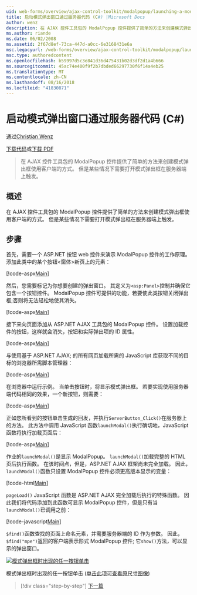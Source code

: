 ```yaml
---
uid: web-forms/overview/ajax-control-toolkit/modalpopup/launching-a-modal-popup-window-from-server-code-cs
title: 启动模式弹出窗口通过服务器代码 (C#) |Microsoft Docs
author: wenz
description: 在 AJAX 控件工具包的 ModalPopup 控件提供了简单的方法来创建模式弹出框使用客户端的方式。 但是，某些情况下需要该 t...
ms.author: riande
ms.date: 06/02/2008
ms.assetid: 2f67d8ef-73ca-447d-a0cc-6e3168431e6a
msc.legacyurl: /web-forms/overview/ajax-control-toolkit/modalpopup/launching-a-modal-popup-window-from-server-code-cs
msc.type: authoredcontent
ms.openlocfilehash: b59997d5c3e841d36d475431b02d3df2d1a4b666
ms.sourcegitcommit: 45ac74e400f9f2b7dbded66297730f6f14a4eb25
ms.translationtype: MT
ms.contentlocale: zh-CN
ms.lasthandoff: 08/16/2018
ms.locfileid: "41830871"
---
```

<a name="launching-a-modal-popup-window-from-server-code-c"></a>启动模式弹出窗口通过服务器代码 (C#)
====================
通过[Christian Wenz](https://github.com/wenz)

[下载代码](http://download.microsoft.com/download/2/4/0/24052038-f942-4336-905b-b60ae56f0dd5/ModalPopup1.cs.zip)或[下载 PDF](http://download.microsoft.com/download/b/6/a/b6ae89ee-df69-4c87-9bfb-ad1eb2b23373/modalpopup1CS.pdf)

> 在 AJAX 控件工具包的 ModalPopup 控件提供了简单的方法来创建模式弹出框使用客户端的方式。 但是某些情况下需要打开模式弹出框在服务器端上触发。


## <a name="overview"></a>概述

在 AJAX 控件工具包的 ModalPopup 控件提供了简单的方法来创建模式弹出框使用客户端的方式。 但是某些情况下需要打开模式弹出框在服务器端上触发。

## <a name="steps"></a>步骤

首先，需要一个 ASP.NET 按钮 web 控件来演示 ModalPopup 控件的工作原理。 添加此类中的某个按钮&lt;窗体&gt;新页上的元素：

[!code-aspx[Main](launching-a-modal-popup-window-from-server-code-cs/samples/sample1.aspx)]

然后，您需要标记为你想要创建的弹出窗口。 其定义为`<asp:Panel>`控制并确保它包含一个按钮控件。 ModalPopup 控件可提供的功能，若要使此类按钮关闭弹出框;否则将无法轻松地使其消失。

[!code-aspx[Main](launching-a-modal-popup-window-from-server-code-cs/samples/sample2.aspx)]

接下来向页面添加从 ASP.NET AJAX 工具包的 ModalPopup 控件。 设置加载控件的按钮，这样就会消失，按钮和实际弹出项的 ID 属性。

[!code-aspx[Main](launching-a-modal-popup-window-from-server-code-cs/samples/sample3.aspx)]

与使用基于 ASP.NET AJAX; 的所有网页加载所需的 JavaScript 库获取不同的目标的浏览器所需脚本管理器：

[!code-aspx[Main](launching-a-modal-popup-window-from-server-code-cs/samples/sample4.aspx)]

在浏览器中运行示例。 当单击按钮时，将显示模式弹出框。 若要实现使用服务器端代码相同的效果，一个新按钮，则需要：

[!code-aspx[Main](launching-a-modal-popup-window-from-server-code-cs/samples/sample5.aspx)]

正如您所看到的按钮单击生成的回发，并执行`ServerButton_Click()`在服务器上的方法。 此方法中调用 JavaScript 函数`launchModal()`执行确切地，JavaScript 函数将执行加载页面后：

[!code-aspx[Main](launching-a-modal-popup-window-from-server-code-cs/samples/sample6.aspx)]

作业的`launchModal()`是显示 ModalPopup。 `launchModal()`加载完整的 HTML 页后执行函数。 在该时间点，但是，ASP.NET AJAX 框架尚未完全加载。 因此，`launchModal()`函数只设置 ModalPopup 控件必须更高版本显示的变量：

[!code-html[Main](launching-a-modal-popup-window-from-server-code-cs/samples/sample7.html)]

`pageLoad()` JavaScript 函数是 ASP.NET AJAX 完全加载后执行的特殊函数。 因此我们将代码添加到此函数可显示 ModalPopup 控件，但是只有当`launchModal()`已调用之前：

[!code-javascript[Main](launching-a-modal-popup-window-from-server-code-cs/samples/sample8.js)]

`$find()`函数查找的页面上命名元素，并需要服务器端的 ID 作为参数。 因此，`$find("mpe")`返回的客户端表示形式 ModalPopup 控件; 它`show()`方法，可以显示的弹出窗口。


[![模式弹出框时出现的任一按钮单击](launching-a-modal-popup-window-from-server-code-cs/_static/image2.png)](launching-a-modal-popup-window-from-server-code-cs/_static/image1.png)

模式弹出框时出现的任一按钮单击 ([单击此项可查看原尺寸图像](launching-a-modal-popup-window-from-server-code-cs/_static/image3.png))

> [!div class="step-by-step"]
> [下一篇](using-modalpopup-with-a-repeater-control-cs.md)
